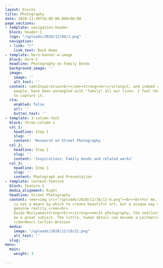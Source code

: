 ```yaml
---
layout: blocks
title: Photography
date: 2020-11-30T16:00:00.000+00:00
page_sections:
- template: navigation-header
  block: header-1
  logo: "/uploads/2020/12/04/1.png"
  navigation:
  - link: "/"
    link_text: Back Home
- template: hero-banner-w-image
  block: hero-2
  headline: Photography on Family Bonds
  background_image: ''
  image:
    image: ''
    alt_text: ''
  content: <em>Inspiration<br></em><strong><br></strong>I, and indeed all Chinese
    people, have been entangled with "family" all our lives. I feel the obligation
    to capture it.
  cta:
    enabled: false
    url: ''
    button_text: ''
- template: 3-column-text
  block: three-column-1
  col_1:
    headline: Step 1
    slug: ''
    content: 'Research on Street Photography '
  col_2:
    headline: Step 2
    slug: ''
    content: 'Inspirations: Family bonds and related works'
  col_3:
    headline: Step 3
    slug: ''
    content: Photograph and Presentation
- template: content-feature
  block: feature-1
  media_alignment: Right
  headline: Street Photography
  content: <em><img src="/uploads/2020/12/16/12-6.png"><br><br>For me, photography
    is not a means by which to create beautiful art, but a unique way of encountering
    genuine reality.</em><br>                                                                            --
    Daido Moriyama<strong><br></strong><em>In photography, the smallest thing can
    be a great subject. The little, human detail can become a Leitmotiv.<br>                                                                            </em>--<em>
    </em>Henri Cartier-Bresson
  media:
    image: "/uploads/2020/12/19/22.png"
    alt_text: ''
  slug: ''
menu:
  main:
    weight: 3

---
```

